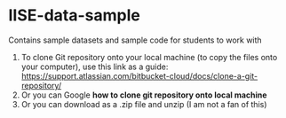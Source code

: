 # IISE-data-sample
Contains sample datasets and sample code for students to work with

1. To clone Git repository onto your local machine (to copy the files onto your computer), use this link as a guide: https://support.atlassian.com/bitbucket-cloud/docs/clone-a-git-repository/
2. Or you can Google **how to clone git repository onto local machine**
3. Or you can download as a .zip file and unzip (I am not a fan of this)
